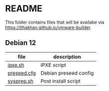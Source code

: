 # README
This folder contains files that will be availabe via <https://tlhakhan.github.io/vmware-builder>.

## Debian 12
| file | description |
| - | - |
| [ipxe.sh](https://tlhakhan.github.io/vmware-builder/debian/bookworm/ipxe.sh) | iPXE script |
| [preseed.cfg](https://tlhakhan.github.io/vmware-builder/debian/bookworm/preseed.cfg) | Debian preseed config |
| [sysprep.sh](https://tlhakhan.github.io/vmware-builder/debian/bookworm/sysprep.sh) | Post install script |
